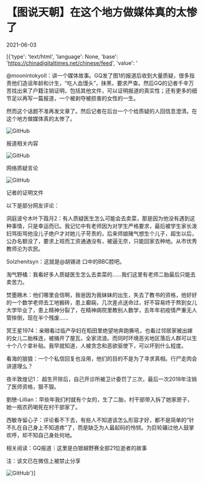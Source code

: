 # 【图说天朝】在这个地方做媒体真的太惨了

2021-06-03

[{'type': 'text/html', 'language': None, 'base': 'https://chinadigitaltimes.net/chinese/feed', 'value': '

@moonintokyoII：讲一个媒体故事。GQ发了图1的报道后收到大量质疑，很多指责他们造谣年龄和计生，“吃人血馒头”，抹黑，要求严查。然后GQ的记者千辛万苦找出来了户籍注销证明，包括其他文件，可以证明报道的真实性；还有更多的细节足以再写一篇报道，一个被剥夺被损害的女性的一生。

然而这个话题不准再发文章了。然后记者在后台一个个给质疑的人回信息澄清。在这个地方做媒体真的太惨了。



![GitHub](https://chinadigitaltimes.net/chinese/files/2021/06/image-1622709446254.png)   

 报道相关内容  



![GitHub](https://chinadigitaltimes.net/chinese/files/2021/06/image-1622709453434.png)  

 网络质疑言论  



![GitHub](https://chinadigitaltimes.net/chinese/files/2021/06/image-1622709484152.png)  

 记者的证明文件 



以下是部分网友评论：



洞庭波兮木叶下葭月2：有人质疑医生怎么可能会去卖菜，那是因为他没有遇到这种事情，只是幸运而已。我记忆中有老师因为对学生严格要求，最后被学生家长泼妇骂街骂他没儿子绝户才对她儿子苛责的，后来师娘赌气想生个儿子，超生以后，公办名额没了，要求上班而工资通通没有，被逼无奈，只能回家去种地。从市优秀教师沦为农民。

SoIzhenitsyn：这就是@胡锡进 口中的BBC腔吧。

淘气野橘：我看好多人质疑医生怎么去卖菜的……我们这里有老师二胎最后只能去卖苦力。

焚墨赐木：他们哪里会信啊，我爸因为我妹妹的出生，失去了教书的资格，他好好的一个数学老师去工地搬砖，患上癫痫，几次差点送命过，好不容易终于熬到女儿大学毕业了，患上精神分裂了，在精神病院里教别人数学，去年年初疫情严重无人管摔倒，现在半个残废……

冥王星1974：亲眼看过临产孕妇在稻田里绝望地奔跑撕吼，也看过邻居家被出嫁的女儿二胎株连，被捅开了屋瓦，全家流浪。而同时环境恶劣地区落后人群可以生十个八个拿补贴。我早就知道，人被贪念和恶欲驱使下，可以坏到什么程度。

看海的狼狼：一个个私信回复也没用，他们的目的不是为了寻求真相。行尸走肉会讲道理么？

夜半敦煌记1： 超生开除后，自己开诊所被卫计委罚了三次，最后一次2018年注销了医师资格，狠不狠。

劉戀-Lillian：早些年我们村就有个女的，生了二胎，村干部带入拆了她家房子，她一瓶农药喝死在村干部家了。

西敏寺留心子：评论看不下去，有些人不知道该怎么形容才好，都不是简单的“针不扎在自己身上不知道疼”了，而是缺乏为人最起码的怜悯。为巨轮碾过他人鼓掌欢呼，却不知自己身处何地。



相关阅读：GQ报道｜这里是白银越野赛全部21位逝者的故事

注：该文已在微信上被禁止分享

![GitHub](https://chinadigitaltimes.net/chinese/files/2021/06/image-1622709637809.png)'}]